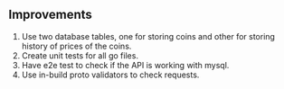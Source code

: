 
## Improvements 
1. Use two database tables, one for storing coins and other for storing history of prices of the coins.
2. Create unit tests for all go files.
3. Have e2e test to check if the API is working with mysql.
4. Use in-build  proto validators to check requests.  